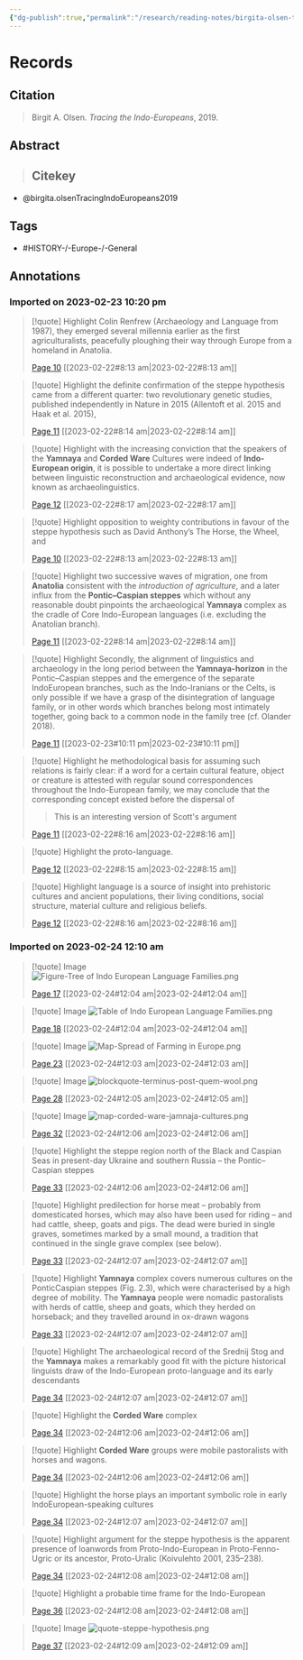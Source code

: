 ```yaml
---
{"dg-publish":true,"permalink":"/research/reading-notes/birgita-olsen-tracing-indo-europeans2019/","tags":["gardenEntry"]}
---
```



# Records
## Citation
> Birgit A. Olsen. _Tracing the Indo-Europeans_, 2019.

## Abstract
>## Citekey
- @birgita.olsenTracingIndoEuropeans2019

## Tags
- #HISTORY-/-Europe-/-General

## Annotations

### Imported on 2023-02-23 10:20 pm

> [!quote] Highlight
> Colin Renfrew (Archaeology and Language from 1987), they emerged several millennia earlier as the first agriculturalists, peacefully ploughing their way through Europe from a homeland in Anatolia.
>
> [Page 10](zotero://open-pdf/library/items/YCTKLR5R?page=10) [[2023-02-22#8:13 am\|2023-02-22#8:13 am]]

> [!quote] Highlight
> the definite confirmation of the steppe hypothesis came from a different quarter: two revolutionary genetic studies, published independently in Nature in 2015 (Allentoft et al. 2015 and Haak et al. 2015),
>
> [Page 11](zotero://open-pdf/library/items/YCTKLR5R?page=11) [[2023-02-22#8:14 am\|2023-02-22#8:14 am]]

> [!quote] Highlight
> with the increasing conviction that the speakers of the **Yamnaya**  and **Corded Ware**  Cultures were indeed of **Indo-European origin**, it is possible to undertake a more direct linking between linguistic reconstruction and archaeological evidence, now known as archaeolinguistics.
>
> [Page 12](zotero://open-pdf/library/items/YCTKLR5R?page=12) [[2023-02-22#8:17 am\|2023-02-22#8:17 am]]

> [!quote] Highlight
> opposition to weighty contributions in favour of the steppe hypothesis such as David Anthony’s The Horse, the Wheel, and
>
> [Page 10](zotero://open-pdf/library/items/YCTKLR5R?page=10) [[2023-02-22#8:13 am\|2023-02-22#8:13 am]]

> [!quote] Highlight
> two successive waves of migration, one from **Anatolia** consistent with the *introduction of agriculture*, and a later influx from the **Pontic–Caspian steppes** which without any reasonable doubt pinpoints the archaeological **Yamnaya** complex as the cradle of Core Indo-European languages (i.e. excluding the Anatolian branch).
>
> [Page 11](zotero://open-pdf/library/items/YCTKLR5R?page=11) [[2023-02-22#8:14 am\|2023-02-22#8:14 am]]

> [!quote] Highlight
> Secondly, the alignment of linguistics and archaeology in the long period between the ****Yamnaya**-horizon** in the Pontic–Caspian steppes and the emergence of the separate IndoEuropean branches, such as the Indo-Iranians or the Celts, is only possible if we have a grasp of the disintegration of language family, or in other words which branches belong most intimately together, going back to a common node in the family tree (cf. Olander 2018).
>
> [Page 11](zotero://open-pdf/library/items/YCTKLR5R?page=11) [[2023-02-23#10:11 pm\|2023-02-23#10:11 pm]]

> [!quote] Highlight
> he methodological basis for assuming such relations is fairly clear: if a word for a certain cultural feature, object or creature is attested with regular sound correspondences throughout the Indo-European family, we may conclude that the corresponding concept existed before the dispersal of
>> This is an interesting version of Scott's argument
>
> [Page 11](zotero://open-pdf/library/items/YCTKLR5R?page=11) [[2023-02-22#8:16 am\|2023-02-22#8:16 am]]

> [!quote] Highlight
> the proto-language.
>
> [Page 12](zotero://open-pdf/library/items/YCTKLR5R?page=12) [[2023-02-22#8:15 am\|2023-02-22#8:15 am]]

> [!quote] Highlight
> language is a source of insight into prehistoric cultures and ancient populations, their living conditions, social structure, material culture and religious beliefs.
>
> [Page 12](zotero://open-pdf/library/items/YCTKLR5R?page=12) [[2023-02-22#8:16 am\|2023-02-22#8:16 am]]



### Imported on 2023-02-24 12:10 am

> [!quote] Image
> ![Figure-Tree of Indo European Language Families.png](/img/user/Research/Reading%20Notes/attachments/Figure-Tree%20of%20Indo%20European%20Language%20Families.png)
>
> [Page 17](zotero://open-pdf/library/items/YCTKLR5R?page=17) [[2023-02-24#12:04 am\|2023-02-24#12:04 am]]

> [!quote] Image
> ![Table of Indo European Language Families.png](/img/user/Research/Reading%20Notes/attachments/Table%20of%20Indo%20European%20Language%20Families.png)
>
> [Page 18](zotero://open-pdf/library/items/YCTKLR5R?page=18) [[2023-02-24#12:04 am\|2023-02-24#12:04 am]]

> [!quote] Image
> ![Map-Spread of Farming in Europe.png](/img/user/Research/Reading%20Notes/attachments/Map-Spread%20of%20Farming%20in%20Europe.png)
>
> [Page 23](zotero://open-pdf/library/items/YCTKLR5R?page=23) [[2023-02-24#12:03 am\|2023-02-24#12:03 am]]

> [!quote] Image
> ![blockquote-terminus-post-quem-wool.png](/img/user/Research/Reading%20Notes/attachments/blockquote-terminus-post-quem-wool.png)
>
> [Page 28](zotero://open-pdf/library/items/YCTKLR5R?page=28) [[2023-02-24#12:05 am\|2023-02-24#12:05 am]]

> [!quote] Image
> ![map-corded-ware-jamnaja-cultures.png](/img/user/Research/Reading%20Notes/attachments/map-corded-ware-jamnaja-cultures.png)
>
> [Page 32](zotero://open-pdf/library/items/YCTKLR5R?page=32) [[2023-02-24#12:06 am\|2023-02-24#12:06 am]]

> [!quote] Highlight
> the steppe region north of the Black and Caspian Seas in present-day Ukraine and southern Russia – the Pontic–Caspian steppes
>
> [Page 33](zotero://open-pdf/library/items/YCTKLR5R?page=33) [[2023-02-24#12:06 am\|2023-02-24#12:06 am]]

> [!quote] Highlight
> predilection for horse meat – probably from domesticated horses, which may also have been used for riding – and had cattle, sheep, goats and pigs. The dead were buried in single graves, sometimes marked by a small mound, a tradition that continued in the single grave complex (see below).
>
> [Page 33](zotero://open-pdf/library/items/YCTKLR5R?page=33) [[2023-02-24#12:07 am\|2023-02-24#12:07 am]]

> [!quote] Highlight
> **Yamnaya** complex covers numerous cultures on the PonticCaspian steppes (Fig. 2.3), which were characterised by a high degree of mobility. The **Yamnaya** people were nomadic pastoralists with herds of cattle, sheep and goats, which they herded on horseback; and they travelled around in ox-drawn wagons
>
> [Page 33](zotero://open-pdf/library/items/YCTKLR5R?page=33) [[2023-02-24#12:07 am\|2023-02-24#12:07 am]]

> [!quote] Highlight
> The archaeological record of the Srednij Stog and the **Yamnaya** makes a remarkably good fit with the picture historical linguists draw of the Indo-European proto-language and its early descendants
>
> [Page 34](zotero://open-pdf/library/items/YCTKLR5R?page=34) [[2023-02-24#12:07 am\|2023-02-24#12:07 am]]

> [!quote] Highlight
> the **Corded Ware**  complex
>
> [Page 34](zotero://open-pdf/library/items/YCTKLR5R?page=34) [[2023-02-24#12:06 am\|2023-02-24#12:06 am]]

> [!quote] Highlight
> **Corded Ware**  groups were mobile pastoralists with horses and wagons.
>
> [Page 34](zotero://open-pdf/library/items/YCTKLR5R?page=34) [[2023-02-24#12:06 am\|2023-02-24#12:06 am]]

> [!quote] Highlight
> the horse plays an important symbolic role in early IndoEuropean-speaking cultures
>
> [Page 34](zotero://open-pdf/library/items/YCTKLR5R?page=34) [[2023-02-24#12:07 am\|2023-02-24#12:07 am]]

> [!quote] Highlight
> argument for the steppe hypothesis is the apparent presence of loanwords from Proto-Indo-European in Proto-Fenno-Ugric or its ancestor, Proto-Uralic (Koivulehto 2001, 235–238).
>
> [Page 34](zotero://open-pdf/library/items/YCTKLR5R?page=34) [[2023-02-24#12:08 am\|2023-02-24#12:08 am]]

> [!quote] Highlight
> a probable time frame for the Indo-European
>
> [Page 36](zotero://open-pdf/library/items/YCTKLR5R?page=36) [[2023-02-24#12:08 am\|2023-02-24#12:08 am]]

> [!quote] Image
> ![quote-steppe-hypothesis.png](/img/user/Research/Reading%20Notes/attachments/quote-steppe-hypothesis.png)
>
> [Page 37](zotero://open-pdf/library/items/YCTKLR5R?page=37) [[2023-02-24#12:09 am\|2023-02-24#12:09 am]]




